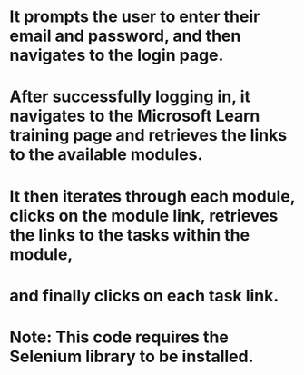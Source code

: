 #    It prompts the user to enter their email and password, and then navigates to the login page.
#    After successfully logging in, it navigates to the Microsoft Learn training page and retrieves the links to the available modules.
#    It then iterates through each module, clicks on the module link, retrieves the links to the tasks within the module,
#    and finally clicks on each task link.
#
#    Note: This code requires the Selenium library to be installed.
